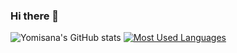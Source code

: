 ### Hi there 👋

![Yomisana's GitHub stats](https://github-readme-stats.vercel.app/api?username=Yomisana&show_icons=true&theme=radical)
[![Most Used Languages](https://github-readme-stats.vercel.app/api/top-langs/?username=Yomisana&layout=compact)](https://github.com/anuraghazra/github-readme-stats)

<!--
**Yomisana/Yomisana** is a ✨ _special_ ✨ repository because its `README.md` (this file) appears on your GitHub profile.

Here are some ideas to get you started:

- 🔭 I’m currently working on ...
- 🌱 I’m currently learning ...
- 👯 I’m looking to collaborate on ...
- 🤔 I’m looking for help with ...
- 💬 Ask me about ...
- 📫 How to reach me: ...
- 😄 Pronouns: ...
- ⚡ Fun fact: ...
-->
